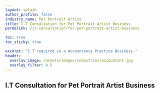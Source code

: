 ```yaml
---
layout: splash 
author_profile: false 
industry_name: Pet Portrait Artist
title: I.T Consultation for Pet Portrait Artist Business
permalink: /it-consultation-for-pet-portrait-artist-business

toc: true
toc_sticky: true

excerpt: "I.T required in a Accountancy Practice Business."
header:
  overlay_image: /assets/images/industries/accountant.jpg
  overlay_filter: 0.5 
---
```


## I.T Consultation for Pet Portrait Artist Business